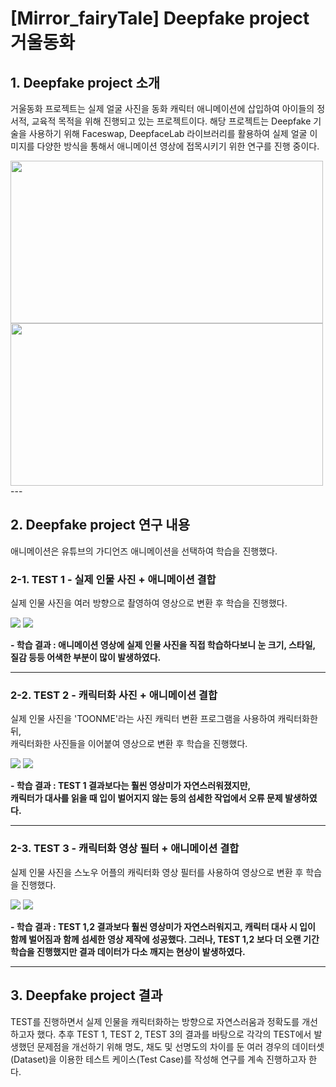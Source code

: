 
# [Mirror_fairyTale] Deepfake project 거울동화

## 1. Deepfake project 소개
거울동화 프로젝트는 실제 얼굴 사진을 동화 캐릭터 애니메이션에 삽입하여 아이들의 정서적, 교육적 목적을 위해 진행되고 있는 프로젝트이다.
해당 프로젝트는 Deepfake 기술을 사용하기 위해 Faceswap, DeepfaceLab 라이브러리를 활용하여 실제 얼굴 이미지를 다양한 방식을 통해서 애니메이션 영상에 접목시키기 위한 연구를 진행 중이다.
  <div>
    <img src="https://user-images.githubusercontent.com/67012957/152676877-056e8057-9165-4782-948a-267ea460d6b8.png" width="500" height="260">
    <img src="https://user-images.githubusercontent.com/67012957/152676861-992c2e04-0226-4c1c-bac1-8369801a725b.png" width="500" height="260">
  </div>
---


## 2. Deepfake project 연구 내용
애니메이션은 유튜브의 가디언즈 애니메이션을 선택하여 학습을 진행했다.

### 2-1. TEST 1 - 실제 인물 사진 + 애니메이션 결합
실제 인물 사진을 여러 방향으로 촬영하여 영상으로 변환 후 학습을 진행했다.

<div>
    <img src="https://user-images.githubusercontent.com/67012957/152679653-8ea84c0d-7c45-4795-9d76-97bea98e786a.png">
    <img src="https://user-images.githubusercontent.com/67012957/152681285-16abf978-c7af-4d5d-a188-236fa1a2c2c1.gif">
</div>


**- 학습 결과 : 애니메이션 영상에 실제 인물 사진을 직접 학습하다보니 눈 크기, 스타일, 질감 등등 어색한 부분이 많이 발생하였다.**

---

### 2-2. TEST 2 - 캐릭터화 사진 + 애니메이션 결합
실제 인물 사진을 'TOONME'라는 사진 캐릭터 변환 프로그램을 사용하여 캐릭터화한 뒤,    
캐릭터화한 사진들을 이어붙여 영상으로 변환 후 학습을 진행했다.

<div>
  <img src="https://user-images.githubusercontent.com/67012957/152679660-6dfab81e-f2d3-4a54-83b6-f30af1064ed1.png">
  <img src="https://user-images.githubusercontent.com/67012957/152681304-9c8bb6ee-4379-473a-8ee3-4d57c096cae2.gif">
</div>


**- 학습 결과 : TEST 1 결과보다는 훨씬 영상미가 자연스러워졌지만,    
캐릭터가 대사를 읽을 때 입이 벌어지지 않는 등의 섬세한 작업에서 오류 문제 발생하였다.**

---

### 2-3. TEST 3 - 캐릭터화 영상 필터 + 애니메이션 결합
실제 인물 사진을 스노우 어플의 캐릭터화 영상 필터를 사용하여 영상으로 변환 후 학습을 진행했다.

<div>
  <img src="https://user-images.githubusercontent.com/67012957/152679669-d3f16306-e34c-4ec6-bddd-2be0af3b254c.png">
  <img src="https://user-images.githubusercontent.com/67012957/152681319-7e28cb2c-7963-4936-a2b3-7a910545008a.gif">
</div>

**- 학습 결과 : TEST 1,2 결과보다 훨씬 영상미가 자연스러워지고, 캐릭터 대사 시 입이 함께 벌어짐과 함께 섬세한 영상 제작에 성공했다.
그러나, TEST 1,2 보다 더 오랜 기간 학습을 진행했지만 결과 데이터가 다소 깨지는 현상이 발생하였다.**

---

## 3. Deepfake project 결과
TEST를 진행하면서 실제 인물을 캐릭터화하는 방향으로 자연스러움과 정확도를 개선하고자 했다.
추후 TEST 1, TEST 2, TEST 3의 결과를 바탕으로 각각의 TEST에서 발생했던 문제점을 개선하기 위해 명도, 채도 및 선명도의 차이를 둔 여러 경우의 데이터셋(Dataset)을 이용한 테스트 케이스(Test Case)를 작성해 연구를 계속 진행하고자 한다.





